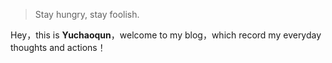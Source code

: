 > Stay hungry, stay foolish.  

Hey，this is **Yuchaoqun**，welcome to my blog，which record my everyday thoughts and actions！
